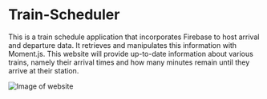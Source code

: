 # Train-Scheduler

This is a train schedule application that incorporates Firebase to host arrival and departure data. It retrieves and manipulates this information with Moment.js. This website will provide up-to-date information about various trains, namely their arrival times and how many minutes remain until they arrive at their station.

![Image of website](https://user-images.githubusercontent.com/50177334/61602576-c44e8080-abff-11e9-8d3b-580aaa379d85.png)
